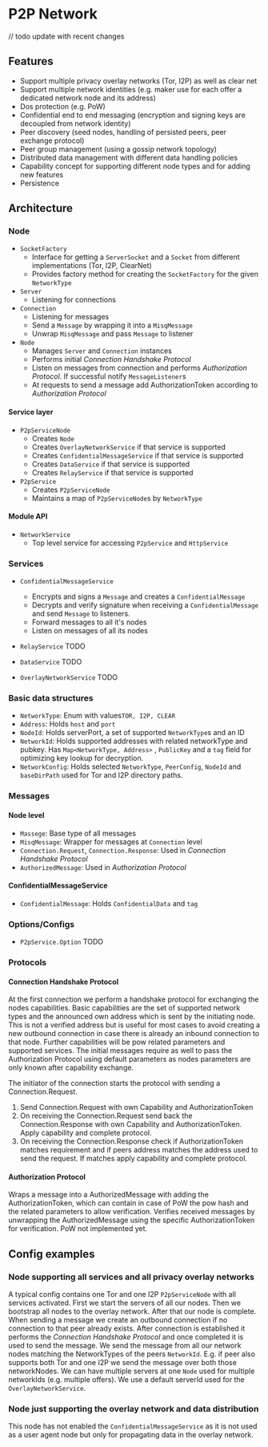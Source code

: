 # P2P Network

// todo update with recent changes

## Features

- Support multiple privacy overlay networks (Tor, I2P) as well as clear net
- Support multiple network identities (e.g. maker use for each offer a dedicated network node and its address)
- Dos protection (e.g. PoW)
- Confidential end to end messaging (encryption and signing keys are decoupled from network identity)
- Peer discovery (seed nodes, handling of persisted peers, peer exchange protocol)
- Peer group management (using a gossip network topology)
- Distributed data management with different data handling policies
- Capability concept for supporting different node types and for adding new features
- Persistence

## Architecture

### Node

- `SocketFactory`
    - Interface for getting a `ServerSocket` and a `Socket` from different implementations (Tor, I2P, ClearNet)
    - Provides factory method for creating the `SocketFactory` for the given `NetworkType`
- `Server`
    - Listening for connections
- `Connection`
    - Listening for messages
    - Send a `Message` by wrapping it into a `MisqMessage`
    - Unwrap `MisqMessage` and pass `Message` to listener
- `Node`
    - Manages `Server` and `Connection` instances
    - Performs initial _Connection Handshake Protocol_
    - Listen on messages from connection and performs _Authorization Protocol_. If successful notify `MessageListener`s
    - At requests to send a message add AuthorizationToken according to _Authorization Protocol_


#### Service layer

- `P2pServiceNode`
    - Creates `Node`
    - Creates `OverlayNetworkService` if that service is supported
    - Creates `ConfidentialMessageService` if that service is supported
    - Creates `DataService` if that service is supported
    - Creates `RelayService` if that service is supported
- `P2pService`
    - Creates `P2pServiceNode`
    - Maintains a map of `P2pServiceNode`s by `NetworkType`

#### Module API

- `NetworkService`
    - Top level service for accessing `P2pService` and `HttpService`

### Services

- `ConfidentialMessageService`
    - Encrypts and signs a `Message` and creates a `ConfidentialMessage`
    - Decrypts and verify signature when receiving a `ConfidentialMessage` and send `Message` to listeners.
    - Forward messages to all it's nodes
    - Listen on messages of all its nodes

- `RelayService`
  TODO

- `DataService`
  TODO

- `OverlayNetworkService`
  TODO

### Basic data structures

- `NetworkType`: Enum with values`TOR, I2P, CLEAR`
- `Address`: Holds `host` and `port`
- `NodeId`: Holds serverPort, a set of supported `NetworkType`s and an ID
- `NetworkId`: Holds supported addresses with related networkType and pubkey. Has `Map<NetworkType, Address>`
  , `PublicKey` and a `tag` field for optimizing key lookup for decryption.
- `NetworkConfig`: Holds selected `NetworkType`, `PeerConfig`, `NodeId` and `baseDirPath` used for Tor and I2P directory
  paths.

### Messages

#### Node level

- `Massege`: Base type of all messages
- `MisqMessage`: Wrapper for messages at `Connection` level
- `Connection.Request`, `Connection.Response`: Used in _Connection Handshake Protocol_
- `AuthorizedMessage`: Used in _Authorization Protocol_

#### ConfidentialMessageService

- `ConfidentialMessage`: Holds `ConfidentialData` and `tag`

### Options/Configs

- `P2pService.Option` TODO

### Protocols

#### Connection Handshake Protocol

At the first connection we perform a handshake protocol for exchanging the nodes capabilities. Basic capabilities are the set of supported
network types and the announced own address which is sent by the initiating node. This is not a verified address but is
useful for most cases to avoid creating a new outbound connection in case there is already an inbound connection to that
node. Further capabilities will be pow related parameters and supported services.
The initial messages require as well to pass the Authorization Protocol using default parameters as nodes parameters are only known after capability exchange.

The initiator of the connection starts the protocol with sending a Connection.Request.

1. Send Connection.Request with own Capability and AuthorizationToken
2. On receiving the Connection.Request send back the Connection.Response with own Capability and AuthorizationToken. Apply capability
   and complete protocol.
3. On receiving the Connection.Response check if AuthorizationToken matches requirement and if peers address matches the address used to send the request. If matches apply capability and complete protocol.

#### Authorization Protocol

Wraps a message into a AuthorizedMessage with adding the AuthorizationToken, which can contain in case of PoW the pow hash and the
related parameters to allow verification. Verifies received messages by unwrapping the AuthorizedMessage using the specific
AuthorizationToken for verification. PoW not implemented yet.

## Config examples

### Node supporting all services and all privacy overlay networks

A typical config contains one Tor and one I2P `P2pServiceNode` with all services activated. First we start the servers
of all our nodes. Then we bootstrap all nodes to the overlay network. After that our node is complete. When sending a
message we create an outbound connection if no connection to that peer already exists. After connection is established
it performs the _Connection Handshake Protocol_ and once completed it is used to send the message. We send the message
from all our network nodes matching the NetworkTypes of the peers `NetworkId`. E.g. if peer also supports both Tor and
one I2P we send the message over both those networkNodes. We can have multiple servers at one `Node` used for multiple
networkIds (e.g. multiple offers). We use a default serverId used for the `OverlayNetworkService`.

### Node just supporting the overlay network and data distribution

This node has not enabled the `ConfidentialMessageService` as it is not used as a user agent node but only for
propagating data in the overlay network.




